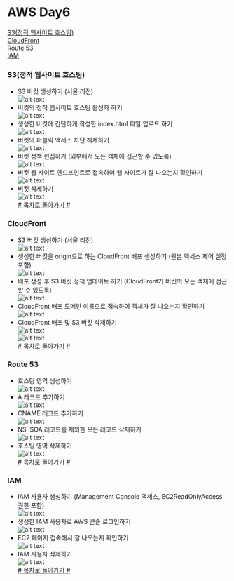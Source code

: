 # AWS Day6    
   
[S3(정적 웹사이트 호스팅)](#s3정적-웹사이트-호스팅)    
[CloudFront](#cloudfront)    
[Route 53](#route-53)    
[IAM](#iam)  
  
### S3(정적 웹사이트 호스팅)  
- S3 버킷 생성하기 (서울 리전)  
![alt text](../../Images/AWS/Day_6/01_Create_Bucket.png)  
- 버킷의 정적 웹사이트 호스팅 활성화 하기  
![alt text](../../Images/AWS/Day_6/02_Activate_Static_Bucket.png)   
- 생성한 버킷에 간단하게 작성한 index.html 파일 업로드 하기  
![alt text](../../Images/AWS/Day_6/03_Upload_index_to_Bucket.png)   
- 버킷의 퍼블릭 액세스 차단 해제하기  
![alt text](../../Images/AWS/Day_6/04_Change_Policy_Bucket.png)   
- 버킷 정책 편집하기 (외부에서 모든 객체에 접근할 수 있도록)  
![alt text](../../Images/AWS/Day_6/05_Change_Policy_Bucket.png)   
- 버킷 웹 사이트 엔드포인트로 접속하여 웹 사이트가 잘 나오는지 확인하기  
![alt text](../../Images/AWS/Day_6/06_Change_Policy_Bucket.png)   
- 버킷 삭제하기    
![alt text](../../Images/AWS/Day_6/19_Delete_Bucket.png)    
[# 목차로 돌아가기 #](#aws-day6)  
  
### CloudFront  
  
- S3 버킷 생성하기 (서울 리전)  
![alt text](../../Images/AWS/Day_6/01_Create_Bucket.png)  
- 생성한 버킷을 origin으로 하는 CloudFront 배포 생성하기 (원본 액세스 제어 설정 포함)  
![alt text](../../Images/AWS/Day_6/08_CloudFront_Publish.png)   
- 배포 생성 후 S3 버킷 정책 업데이트 하기 (CloudFront가 버킷의 모든 객체에 접근할 수 있도록)  
![alt text](../../Images/AWS/Day_6/07_Change_Policy_Bucket.png)   
- CloudFront 배포 도메인 이름으로 접속하여 객체가 잘 나오는지 확인하기  
![alt text](../../Images/AWS/Day_6/09_CloudFront_Publish.png)   
- CloudFront 배포 및 S3 버킷 삭제하기    
![alt text](../../Images/AWS/Day_6/20_Delete_CloudFront.png)  
![alt text](../../Images/AWS/Day_6/19_Delete_Bucket.png)    
[# 목차로 돌아가기 #](#aws-day6)  
  
### Route 53  
  
- 호스팅 영역 생성하기    
![alt text](../../Images/AWS/Day_6/10_Create_HostingArea_Route53.png)   
- A 레코드 추가하기  
![alt text](../../Images/AWS/Day_6/11_A_Record_on_Route53.png)   
- CNAME 레코드 추가하기  
![alt text](../../Images/AWS/Day_6/12_Cname_Record_on_Route53.png)   
- NS, SOA 레코드를 제외한 모든 레코드 삭제하기    
![alt text](../../Images/AWS/Day_6/13_Delete_Records_Route53.png)   
- 호스팅 영역 삭제하기    
![alt text](../../Images/AWS/Day_6/18_Delete_HostingArea_Route53.png)    
[# 목차로 돌아가기 #](#aws-day6)  
  
### IAM  
  
- IAM 사용자 생성하기 (Management Console 액세스, EC2ReadOnlyAccess 권한 포함)  
![alt text](../../Images/AWS/Day_6/14_Create_User_IAM.png)   
- 생성한 IAM 사용자로 AWS 콘솔 로그인하기  
![alt text](../../Images/AWS/Day_6/15_Login_IAM.png)   
- EC2 페이지 접속해서 잘 나오는지 확인하기  
![alt text](../../Images/AWS/Day_6/16_Check_Login_IAM.png)   
- IAM 사용자 삭제하기    
![alt text](../../Images/AWS/Day_6/17_Delete_User_IAM.png)    
[# 목차로 돌아가기 #](#aws-day6)  